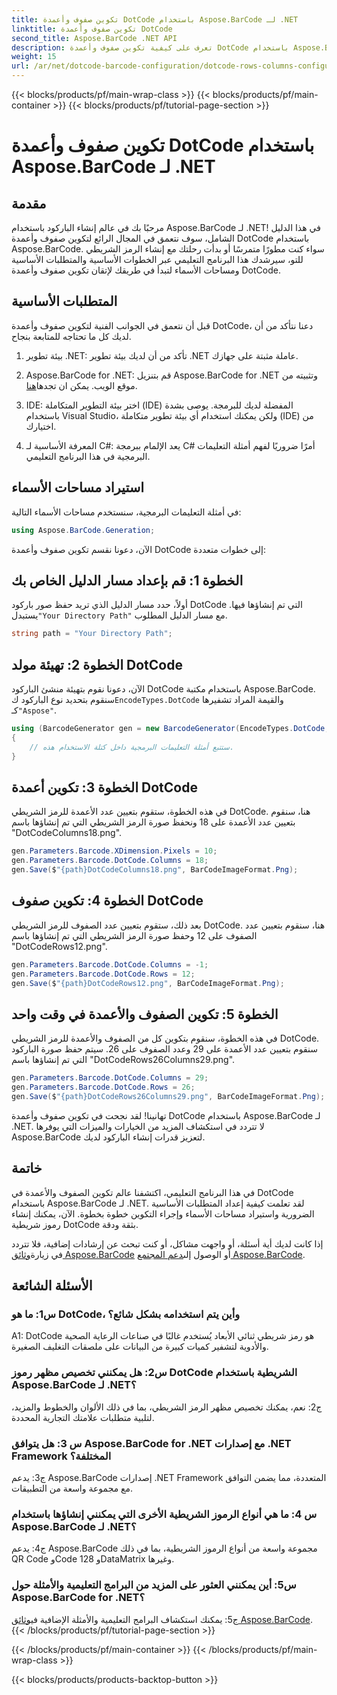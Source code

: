 ```yaml
---
title: تكوين صفوف وأعمدة DotCode باستخدام Aspose.BarCode لـ .NET
linktitle: تكوين صفوف وأعمدة DotCode
second_title: Aspose.BarCode .NET API
description: تعرف على كيفية تكوين صفوف وأعمدة DotCode باستخدام Aspose.BarCode لـ .NET. قم بإنشاء رموز شريطية ثنائية الأبعاد دقيقة وقابلة للتخصيص بسهولة.
weight: 15
url: /ar/net/dotcode-barcode-configuration/dotcode-rows-columns-configuration/
---
```


{{< blocks/products/pf/main-wrap-class >}}
{{< blocks/products/pf/main-container >}}
{{< blocks/products/pf/tutorial-page-section >}}

# تكوين صفوف وأعمدة DotCode باستخدام Aspose.BarCode لـ .NET

## مقدمة

مرحبًا بك في عالم إنشاء الباركود باستخدام Aspose.BarCode لـ .NET! في هذا الدليل الشامل، سوف نتعمق في المجال الرائع لتكوين صفوف وأعمدة DotCode باستخدام Aspose.BarCode. سواء كنت مطورًا متمرسًا أو بدأت رحلتك مع إنشاء الرمز الشريطي للتو، سيرشدك هذا البرنامج التعليمي عبر الخطوات الأساسية والمتطلبات الأساسية ومساحات الأسماء لتبدأ في طريقك لإتقان تكوين صفوف وأعمدة DotCode.

## المتطلبات الأساسية

قبل أن نتعمق في الجوانب الفنية لتكوين صفوف وأعمدة DotCode، دعنا نتأكد من أن لديك كل ما تحتاجه للمتابعة بنجاح.

1. بيئة تطوير .NET: تأكد من أن لديك بيئة تطوير .NET عاملة مثبتة على جهازك.

2.  Aspose.BarCode for .NET: قم بتنزيل Aspose.BarCode for .NET وتثبيته من موقع الويب. يمكن ان تجدها[هنا](https://releases.aspose.com/barcode/net/).

3. IDE: اختر بيئة التطوير المتكاملة (IDE) المفضلة لديك للبرمجة. يوصى بشدة باستخدام Visual Studio، ولكن يمكنك استخدام أي بيئة تطوير متكاملة (IDE) من اختيارك.

4. المعرفة الأساسية لـ C#: يعد الإلمام ببرمجة C# أمرًا ضروريًا لفهم أمثلة التعليمات البرمجية في هذا البرنامج التعليمي.

## استيراد مساحات الأسماء

في أمثلة التعليمات البرمجية، سنستخدم مساحات الأسماء التالية:

```csharp
using Aspose.BarCode.Generation;
```

الآن، دعونا نقسم تكوين صفوف وأعمدة DotCode إلى خطوات متعددة:

## الخطوة 1: قم بإعداد مسار الدليل الخاص بك

 أولاً، حدد مسار الدليل الذي تريد حفظ صور باركود DotCode التي تم إنشاؤها فيها. يستبدل`"Your Directory Path"` مع مسار الدليل المطلوب.

```csharp
string path = "Your Directory Path";
```

## الخطوة 2: تهيئة مولد DotCode

 الآن، دعونا نقوم بتهيئة منشئ الباركود DotCode باستخدام مكتبة Aspose.BarCode. سنقوم بتحديد نوع الباركود ك`EncodeTypes.DotCode` والقيمة المراد تشفيرها كـ`"Aspose"`.

```csharp
using (BarcodeGenerator gen = new BarcodeGenerator(EncodeTypes.DotCode, "Aspose"))
{
    // ستتبع أمثلة التعليمات البرمجية داخل كتلة الاستخدام هذه.
}
```

## الخطوة 3: تكوين أعمدة DotCode

في هذه الخطوة، ستقوم بتعيين عدد الأعمدة للرمز الشريطي DotCode. هنا، سنقوم بتعيين عدد الأعمدة على 18 ونحفظ صورة الرمز الشريطي التي تم إنشاؤها باسم "DotCodeColumns18.png".

```csharp
gen.Parameters.Barcode.XDimension.Pixels = 10;
gen.Parameters.Barcode.DotCode.Columns = 18;
gen.Save($"{path}DotCodeColumns18.png", BarCodeImageFormat.Png);
```

## الخطوة 4: تكوين صفوف DotCode

بعد ذلك، ستقوم بتعيين عدد الصفوف للرمز الشريطي DotCode. هنا، سنقوم بتعيين عدد الصفوف على 12 وحفظ صورة الرمز الشريطي التي تم إنشاؤها باسم "DotCodeRows12.png".

```csharp
gen.Parameters.Barcode.DotCode.Columns = -1;
gen.Parameters.Barcode.DotCode.Rows = 12;
gen.Save($"{path}DotCodeRows12.png", BarCodeImageFormat.Png);
```

## الخطوة 5: تكوين الصفوف والأعمدة في وقت واحد

في هذه الخطوة، سنقوم بتكوين كل من الصفوف والأعمدة للرمز الشريطي DotCode. سنقوم بتعيين عدد الأعمدة على 29 وعدد الصفوف على 26. سيتم حفظ صورة الباركود التي تم إنشاؤها باسم "DotCodeRows26Columns29.png".

```csharp
gen.Parameters.Barcode.DotCode.Columns = 29;
gen.Parameters.Barcode.DotCode.Rows = 26;
gen.Save($"{path}DotCodeRows26Columns29.png", BarCodeImageFormat.Png);
```

تهانينا! لقد نجحت في تكوين صفوف وأعمدة DotCode باستخدام Aspose.BarCode لـ .NET. لا تتردد في استكشاف المزيد من الخيارات والميزات التي يوفرها Aspose.BarCode لتعزيز قدرات إنشاء الباركود لديك.

## خاتمة

في هذا البرنامج التعليمي، اكتشفنا عالم تكوين الصفوف والأعمدة في DotCode باستخدام Aspose.BarCode لـ .NET. لقد تعلمت كيفية إعداد المتطلبات الأساسية الضرورية واستيراد مساحات الأسماء وإجراء التكوين خطوة بخطوة. الآن، يمكنك إنشاء رموز شريطية DotCode بثقة ودقة.

 إذا كانت لديك أية أسئلة، أو واجهت مشاكل، أو كنت تبحث عن إرشادات إضافية، فلا تتردد في زيارة[وثائق Aspose.BarCode](https://reference.aspose.com/barcode/net/) أو الوصول إلى[دعم المجتمع Aspose.BarCode](https://forum.aspose.com/c/barcode/13).


## الأسئلة الشائعة

### س1: ما هو DotCode، وأين يتم استخدامه بشكل شائع؟

A1: DotCode هو رمز شريطي ثنائي الأبعاد يُستخدم غالبًا في صناعات الرعاية الصحية والأدوية لتشفير كميات كبيرة من البيانات على ملصقات التغليف الصغيرة.

### س2: هل يمكنني تخصيص مظهر رموز DotCode الشريطية باستخدام Aspose.BarCode لـ .NET؟

ج2: نعم، يمكنك تخصيص مظهر الرمز الشريطي، بما في ذلك الألوان والخطوط والمزيد، لتلبية متطلبات علامتك التجارية المحددة.

### س 3: هل يتوافق Aspose.BarCode for .NET مع إصدارات .NET Framework المختلفة؟

ج3: يدعم Aspose.BarCode إصدارات .NET Framework المتعددة، مما يضمن التوافق مع مجموعة واسعة من التطبيقات.

### س 4: ما هي أنواع الرموز الشريطية الأخرى التي يمكنني إنشاؤها باستخدام Aspose.BarCode لـ .NET؟

ج4: يدعم Aspose.BarCode مجموعة واسعة من أنواع الرموز الشريطية، بما في ذلك QR Code وCode 128 وDataMatrix وغيرها.

### س5: أين يمكنني العثور على المزيد من البرامج التعليمية والأمثلة حول Aspose.BarCode for .NET؟

 ج5: يمكنك استكشاف البرامج التعليمية والأمثلة الإضافية في[وثائق Aspose.BarCode](https://reference.aspose.com/barcode/net/).
{{< /blocks/products/pf/tutorial-page-section >}}

{{< /blocks/products/pf/main-container >}}
{{< /blocks/products/pf/main-wrap-class >}}

{{< blocks/products/products-backtop-button >}}
